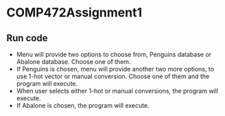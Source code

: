 # COMP472Assignment1

## Run code
- Menu will provide two options to choose from, Penguins database or Abalone database. Choose one of them. <br />
- If Penguins is chosen, menu will provide another two more options, to use 1-hot vector or manual conversion. Choose one of them and the program will execute. <br />
- When user selects either 1-hot or manual conversions, the program will execute.<br />
- If Abalone is chosen, the program will execute.
